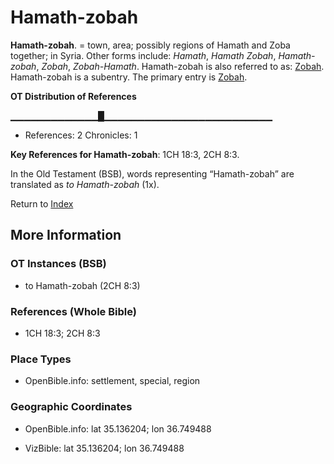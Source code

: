 # Hamath-zobah
**Hamath-zobah**. 
= town, area; possibly regions of Hamath and Zoba together; in Syria. 
Other forms include: 
*Hamath*, *Hamath Zobah*, *Hamath-zobah*, *Zobah*, *Zobah-Hamath*. 
Hamath-zobah is also referred to as: 
[Zobah](Zobah.md). 
Hamath-zobah is a subentry. The primary entry is 
[Zobah](Zobah.md). 


**OT Distribution of References**

▁▁▁▁▁▁▁▁▁▁▁▁▁█▁▁▁▁▁▁▁▁▁▁▁▁▁▁▁▁▁▁▁▁▁▁▁▁▁
* References: 2 Chronicles: 1



**Key References for Hamath-zobah**: 
1CH 18:3, 2CH 8:3. 


In the Old Testament (BSB), words representing “Hamath-zobah” are translated as 
*to Hamath-zobah* (1x). 




Return to [Index](00-Index.md)

## More Information

### OT Instances (BSB)

* to Hamath-zobah (2CH 8:3)



### References (Whole Bible)

* 1CH 18:3; 2CH 8:3


### Place Types

* OpenBible.info: settlement, special, region



### Geographic Coordinates

* OpenBible.info: lat 35.136204; lon 36.749488

* VizBible: lat 35.136204; lon 36.749488




